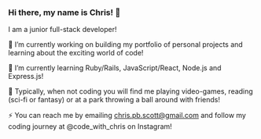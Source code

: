 ### Hi there, my name is Chris! 👋

I am a junior full-stack developer!

  🔭  I’m currently working on building my portfolio of personal projects and learning about the exciting world of code!
  
  🌱  I’m currently learning Ruby/Rails, JavaScript/React, Node.js and Express.js!


  💬  Typically, when not coding you will find me playing video-games, reading (sci-fi or fantasy) or at a park throwing a ball around with friends!    


  ⚡  You can reach me by emailing chris.pb.scott@gmail.com and follow my coding journey at @code_with_chris on Instagram! 

